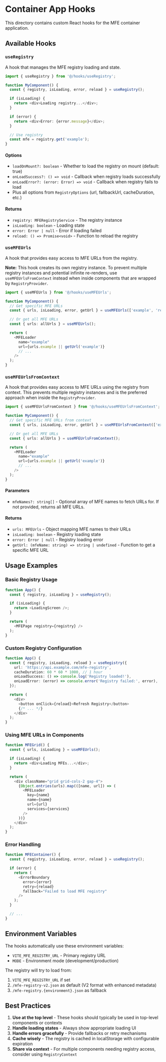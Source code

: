 # Container App Hooks

This directory contains custom React hooks for the MFE container application.

## Available Hooks

### `useRegistry`

A hook that manages the MFE registry loading and state.

```typescript
import { useRegistry } from '@/hooks/useRegistry';

function MyComponent() {
  const { registry, isLoading, error, reload } = useRegistry();

  if (isLoading) {
    return <div>Loading registry...</div>;
  }

  if (error) {
    return <div>Error: {error.message}</div>;
  }

  // Use registry
  const mfe = registry.get('example');
}
```

#### Options

- `loadOnMount?: boolean` - Whether to load the registry on mount (default: true)
- `onLoadSuccess?: () => void` - Callback when registry loads successfully
- `onLoadError?: (error: Error) => void` - Callback when registry fails to load
- Plus all options from `RegistryOptions` (url, fallbackUrl, cacheDuration, etc.)

#### Returns

- `registry: MFERegistryService` - The registry instance
- `isLoading: boolean` - Loading state
- `error: Error | null` - Error if loading failed
- `reload: () => Promise<void>` - Function to reload the registry

### `useMFEUrls`

A hook that provides easy access to MFE URLs from the registry.

**Note:** This hook creates its own registry instance. To prevent multiple registry instances and potential infinite re-renders, use `useMFEUrlsFromContext` instead when inside components that are wrapped by `RegistryProvider`.

```typescript
import { useMFEUrls } from '@/hooks/useMFEUrls';

function MyComponent() {
  // Get specific MFE URLs
  const { urls, isLoading, error, getUrl } = useMFEUrls(['example', 'react17']);

  // Or get all MFE URLs
  const { urls: allUrls } = useMFEUrls();

  return (
    <MFELoader
      name="example"
      url={urls.example || getUrl('example')}
      // ...
    />
  );
}
```

### `useMFEUrlsFromContext`

A hook that provides easy access to MFE URLs using the registry from context. This prevents multiple registry instances and is the preferred approach when inside the `RegistryProvider`.

```typescript
import { useMFEUrlsFromContext } from '@/hooks/useMFEUrlsFromContext';

function MyComponent() {
  // Get specific MFE URLs from context
  const { urls, isLoading, error, getUrl } = useMFEUrlsFromContext(['example', 'react17']);

  // Or get all MFE URLs
  const { urls: allUrls } = useMFEUrlsFromContext();

  return (
    <MFELoader
      name="example"
      url={urls.example || getUrl('example')}
      // ...
    />
  );
}
```

#### Parameters

- `mfeNames?: string[]` - Optional array of MFE names to fetch URLs for. If not provided, returns all MFE URLs.

#### Returns

- `urls: MFEUrls` - Object mapping MFE names to their URLs
- `isLoading: boolean` - Registry loading state
- `error: Error | null` - Registry loading error
- `getUrl: (mfeName: string) => string | undefined` - Function to get a specific MFE URL

## Usage Examples

### Basic Registry Usage

```typescript
function App() {
  const { registry, isLoading } = useRegistry();

  if (isLoading) {
    return <LoadingScreen />;
  }

  return (
    <MFEPage registry={registry} />
  );
}
```

### Custom Registry Configuration

```typescript
function App() {
  const { registry, isLoading, reload } = useRegistry({
    url: 'https://api.example.com/mfe-registry',
    cacheDuration: 60 * 60 * 1000, // 1 hour
    onLoadSuccess: () => console.log('Registry loaded!'),
    onLoadError: (error) => console.error('Registry failed:', error),
  });

  return (
    <div>
      <button onClick={reload}>Refresh Registry</button>
      {/* ... */}
    </div>
  );
}
```

### Using MFE URLs in Components

```typescript
function MFEGrid() {
  const { urls, isLoading } = useMFEUrls();

  if (isLoading) {
    return <div>Loading MFEs...</div>;
  }

  return (
    <div className="grid grid-cols-2 gap-4">
      {Object.entries(urls).map(([name, url]) => (
        <MFELoader
          key={name}
          name={name}
          url={url}
          services={services}
        />
      ))}
    </div>
  );
}
```

### Error Handling

```typescript
function MFEContainer() {
  const { registry, isLoading, error, reload } = useRegistry();

  if (error) {
    return (
      <ErrorBoundary
        error={error}
        retry={reload}
        fallback="Failed to load MFE registry"
      />
    );
  }

  // ...
}
```

## Environment Variables

The hooks automatically use these environment variables:

- `VITE_MFE_REGISTRY_URL` - Primary registry URL
- `MODE` - Environment mode (development/production)

The registry will try to load from:

1. `VITE_MFE_REGISTRY_URL` if set
2. `/mfe-registry-v2.json` as default (V2 format with enhanced metadata)
3. `/mfe-registry.{environment}.json` as fallback

## Best Practices

1. **Use at the top level** - These hooks should typically be used in top-level components or contexts
2. **Handle loading states** - Always show appropriate loading UI
3. **Handle errors gracefully** - Provide fallbacks or retry mechanisms
4. **Cache wisely** - The registry is cached in localStorage with configurable expiration
5. **Share via context** - For multiple components needing registry access, consider using `RegistryContext`
